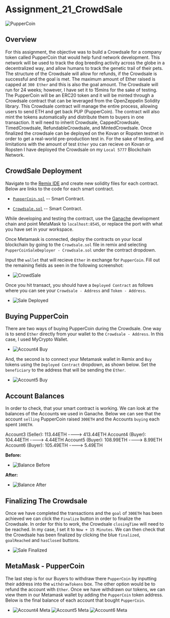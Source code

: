 # Assignment_21_CrowdSale

![PupperCoin](Screenshots/crowd.png)

## Overview

For this assignment, the objective was to build a Crowdsale for a company token called PupperCoin that would help fund network development. This network will be used to track the dog breeding activity across the globe in a decentralized way, and allow humans to track the genetic trail of their pets. The structure of the Crowdsale will allow for refunds, if the Crowdsale is successful and the goal is met. The maximum amount of Ether raised is capped at `300 Ether` and this is also the goal amount. The Crowdsale will run for 24 weeks; however, I have set it to 15mins for the sake of testing. The PupperCoin will be an ERC20 token and it will be minted through a Crowdsale contract that can be leveraged from the OpenZeppelin Solidity library. This Crowdsale contract will manage the entire process, allowing users to send ETH and get back PUP (PupperCoin). The contract will also mint the tokens automatically and distribute them to buyers in one transaction. It will need to inherit Crowdsale, CappedCrowdsale, TimedCrowdsale, RefundableCrowdsale, and MintedCrowdsale. Once finalized the crowdsale can be deployed on the Kovan or Ropsten testnet in order to get a real-world pre-production test in. For the sake of testing, and limitations with the amount of test `Ether` you can recieve on Kovan or Ropsten I have deployed the Crowdsale on my `Local 5777` Blockchain Network.


## CrowdSale Deployment

Navigate to the [Remix IDE](https://remix.ethereum.org) and create new solidity files for each contract. Below are links to the code for each smart contract.  

* [`PupperCoin.sol`](PupperCoin.sol) -- Smart Contract.

* [`Crowdsale.sol`](Crowdsale.sol) -- Smart Contract.

While developing and testing the contract, use the [Ganache](https://www.trufflesuite.com/ganache) development chain and point MetaMask to `localhost:8545`, or replace the port with what you have set in your workspace.

Once Metamask is connected, deploy the contracts on your local blockchain by going to the `Crowdsale.sol` file in remix and selecting `PupperCoinSaleDeployer - Crowdsale.sol` under the contract dropdown. 

Input the `wallet` that will recieve `Ether` in exchange for `PupperCoin`. Fill out the remaining fields as seen in the following screenshot:

* ![CrowdSale](Screenshots/CrowdSale.png)

Once you hit transact, you should have a `Deployed Contract` as follows where you can see your `Crowdsale - Address` and `Token - Address`.  

* ![Sale Deployed](Screenshots/Sale_Deployed.png)

## Buying PupperCoin

There are two ways of buying PupperCoin during the Crowdsale. One way is to send `Ether` directly from your wallet to the `Crowdsale - Address`. In this case, I used MyCrypto Wallet. 

* ![Account4 Buy](Screenshots/Account4_Buy.png)

And, the second is to connect your Metamask wallet in Remix and `Buy` tokens using the `Deployed Contract` dropdown, as shown below. Set the `beneficiary` to the address that will be sending the `Ether`.

* ![Account5 Buy](Screenshots/Account5_Buy.png)

## Account Balances

In order to check, that your smart contract is working. We can look at the balances of the Accounts we used in Ganache. Below we can see that the account `selling` PupperCoin raised `300ETH` and the Accounts `buying` each spent `100ETH`.

Account3 (Seller):   113.44ETH ----> 413.44ETH
Account4 (Buyer):   104.44ETH ----> 4.44ETH
Account5 (Buyer):   108.99ETH ----> 8.99ETH
Account6 (Buyer):   105.49ETH ----> 5.49ETH

**Before:**

* ![Balance Before](Screenshots/Balance_Before.png)

**After:**
* ![Balance After](Screenshots/Balance_After.png)

## Finalizing The Crowdsale

Once we have completed the transactions and the `goal` of `300ETH` has been achieved we can click the `Finalize` button in order to finalize the Crowdsale. In order for this to work, the Crowdsale `closingTime` will need to be reached. In my case, I set it to `Now + 15 Minutes`. We can then check that the Crowdsale has been finalized by clicking the blue `finalized`, `goalReached` and `hasClosed` buttons.

* ![Sale Finalized](Screenshots/Sale_Finalized.png)

## MetaMask - PupperCoin

The last step is for our Buyers to withdraw there `PupperCoin` by inputting their address into the `withdrawTokens` box. The other option would be to refund the account with `Ether`. Once we have withdrawn our tokens, we can view them in our Metamask wallet by adding the `PupperCoin` token address. Below is the final balance of each account that bought `PupperCoin`.  

* ![Account4 Meta](Screenshots/Account4_Final.png) ![Account5 Meta](Screenshots/Account5_Final.png) ![Account6 Meta](Screenshots/Account6_Final.png)



